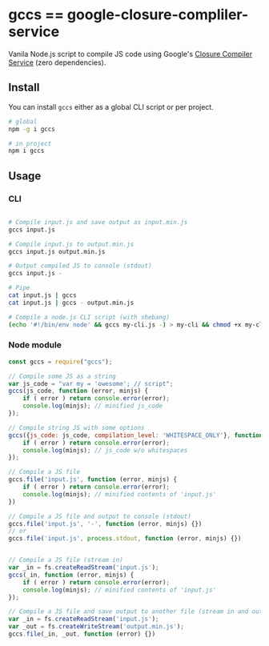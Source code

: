 
# gccs == google-closure-compliler-service

Vanila Node.js script to compile JS code using 
Google's [Closure Compiler Service](https://closure-compiler.appspot.com/home) (zero dependencies).

## Install 

You can install `gccs` either as a global CLI script or per project.

```sh
# global
npm -g i gccs

# in project
npm i gccs
```


## Usage

### CLI

```sh

# Compile input.js and save output as input.min.js
gccs input.js

# Compile input.js to output.min.js
gccs input.js output.min.js

# Output compiled JS to console (stdout)
gccs input.js -

# Pipe
cat input.js | gccs
cat input.js | gccs - output.min.js

# Compile a node.js CLI script (with shebang)
(echo '#!/bin/env node' && gccs my-cli.js -) > my-cli && chmod +x my-cli

```

### Node module

```js
const gccs = require("gccs");

// Compile some JS as a string
var js_code = "var my = 'owesome'; // script";
gccs(js_code, function (error, minjs) {
    if ( error ) return console.error(error);
    console.log(minjs); // minified js_code
});

// Compile string JS with some options
gccs({js_code: js_code, compilation_level: 'WHITESPACE_ONLY'}, function (error, minjs) {
    if ( error ) return console.error(error);
    console.log(minjs); // js_code w/o whitespaces
});

// Compile a JS file
gccs.file('input.js', function (error, minjs) {
    if ( error ) return console.error(error);
    console.log(minjs); // minified contents of 'input.js'
})

// Compile a JS file and output to console (stdout)
gccs.file('input.js', '-', function (error, minjs) {})
// or
gccs.file('input.js', process.stdout, function (error, minjs) {})


// Compile a JS file (stream in)
var _in = fs.createReadStream('input.js');
gccs(_in, function (error, minjs) {
    if ( error ) return console.error(error);
    console.log(minjs); // minified contents of 'input.js'
});

// Compile a JS file and save output to another file (stream in and out)
var _in = fs.createReadStream('input.js');
var _out = fs.createWriteStream('output.min.js');
gccs.file(_in, _out, function (error) {})

```

